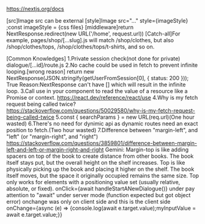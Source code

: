 https://nextjs.org/docs

[src]Image src can be external
[style]Image src="..." style={imageStyle} ;const imageStyle = {css files}
[middleware]return NextResponse.redirect(new URL('/home', request.url))
[Catch-all]For example, pages/shop/[...slug].js will match /shop/clothes, but also /shop/clothes/tops, /shop/clothes/tops/t-shirts, and so on.

[Common Knowledges]
1.Private session check(not done for private) dialogue/[...id]/route.js
2.No cache could be used in fetch to prevent infinite looping.[wrong reason]
return new NextResponse(JSON.stringify(getUserFromSession[0], { status: 200 }));
True Reason:NextResponse can't have [] which will result in the infinite loop.
3.Call use in your component to read the value of a resource like a Promise or context.
https://react.dev/reference/react/use
4.Why is my fetch request being called twice?
https://stackoverflow.com/questions/50029580/why-is-my-fetch-request-being-called-twice
5.const { searchParams } = new URL(req.url)(One hour wasted)
6.There's no need for dynimic api as dynamic routes need an exact position to fetch.(Two hour wasted)
7.Difference between "margin-left", and "left" (or "margin-right", and "right")
https://stackoverflow.com/questions/3859801/difference-between-margin-left-and-left-or-margin-right-and-right
Gemini:
Margin-top is like adding spacers on top of the book to create distance from other books. The book itself stays put, but the overall height on the shelf increases.
Top is like physically picking up the book and placing it higher on the shelf. The book itself moves, but the space it originally occupied remains the same size.
Top only works for elements with a positioning value set (usually relative, absolute, or fixed).
onClick={await handleStartANewDialogue()} under pay attention to "await" under server mode (function expected but got object error)
onchange was only on client side and this is the client side  onChange={async (e) => {console.log(await e.target.value);myInputValue = await e.target.value;}}
